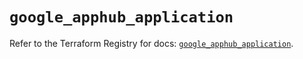 # `google_apphub_application`

Refer to the Terraform Registry for docs: [`google_apphub_application`](https://registry.terraform.io/providers/hashicorp/google/6.2.0/docs/resources/apphub_application).
